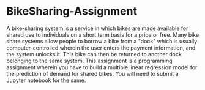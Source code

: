# BikeSharing-Assignment
A bike-sharing system is a service in which bikes are made available for shared use to individuals on a short term basis for a price or free. Many bike share systems allow people to borrow a bike from a "dock" which is usually computer-controlled wherein the user enters the payment information, and the system unlocks it. This bike can then be returned to another dock belonging to the same system. This assignment is a programming assignment wherein you have to build a multiple linear regression model for the prediction of demand for shared bikes. You will need to submit a Jupyter notebook for the same. 
